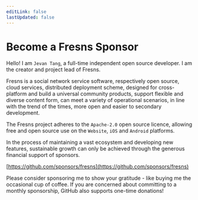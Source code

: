 ```yaml
---
editLink: false
lastUpdated: false
---
```


# Become a Fresns Sponsor

Hello! I am `Jevan Tang`, a full-time independent open source developer. I am the creator and project lead of Fresns.

Fresns is a social network service software, respectively open source, cloud services, distributed deployment scheme, designed for cross-platform and build a universal community products, support flexible and diverse content form, can meet a variety of operational scenarios, in line with the trend of the times, more open and easier to secondary development.

The Fresns project adheres to the `Apache-2.0` open source licence, allowing free and open source use on the `Website`, `iOS` and `Android` platforms.

In the process of maintaining a vast ecosystem and developing new features, sustainable growth can only be achieved through the generous financial support of sponsors.

[https://github.com/sponsors/fresns](https://github.com/sponsors/fresns)

Please consider sponsoring me to show your gratitude - like buying me the occasional cup of coffee. If you are concerned about committing to a monthly sponsorship, GitHub also supports one-time donations!

